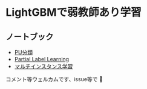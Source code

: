 # LightGBMで弱教師あり学習

## ノートブック
- [PU分類](./pu.ipynb)
- [Partial Label Learning](./pll.ipynb)
- [マルチインスタンス学習](./mil.ipynb)

コメント等ウェルカムです、issue等で 🙏
